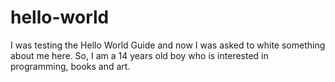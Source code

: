 # hello-world

I was testing the Hello World Guide and now I was asked to white something about me here. 
So, I am a 14 years old boy who is interested in programming, books and art. 
